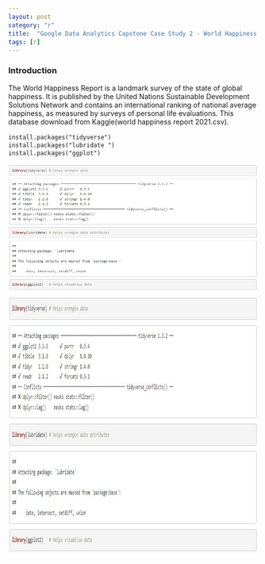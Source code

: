 ```yaml
---
layout: post
category: "r"
title:  "Google Data Analytics Capstone Case Study 2 - World Happiness Report"
tags: [r]
---
```

### Introduction

The World Happiness Report is a landmark survey of the state of global happiness. It is published by the United Nations Sustainable Development Solutions Network and contains an international ranking of national average happiness, 
as measured by surveys of personal life evaluations. This database download from Kaggle(world happiness report 2021.csv).

<!-- more -->
```
install.packages("tidyverse")
install.packages("lubridate ")
install.packages("ggplot")
```
![Alt Text](https://github.com/MoonBrillante/moonbrillante.github.io/raw/master/my_picture/worldhappiness001.JPG)
<img src="https://github.com/MoonBrillante/moonbrillante.github.io/raw/master/my_picture/worldhappiness001.JPG" alt="Girl in a jacket" width="730" height="530">

```
```

```
```

```
```

```
```

```
```

```
```


